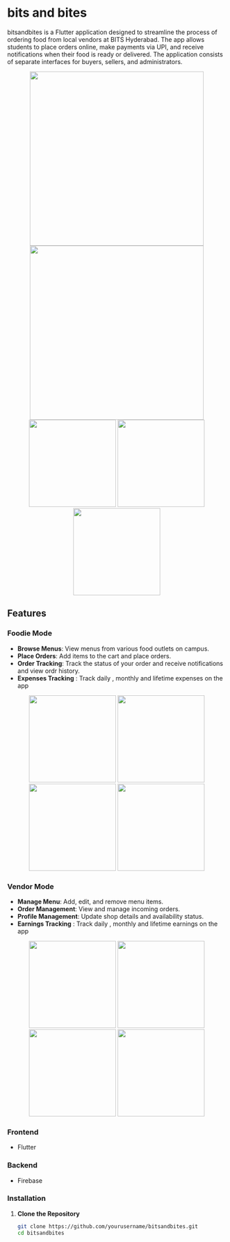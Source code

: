 # bits and bites

bitsandbites is a Flutter application designed to streamline the process of ordering food from local vendors at BITS Hyderabad. The app allows students to place orders online, make payments via UPI, and receive notifications when their food is ready or delivered. The application consists of separate interfaces for buyers, sellers, and administrators.

<div align="center">
  <img src="https://github.com/yourusername/bitsandbites/assets/137952206/9857c28a-19fc-4063-a8fb-e4aba27bf9e7.gif" width="400" />
  <img src="https://github.com/yourusername/bitsandbites/assets/137952206/5e11bbce-c176-4378-bef5-fffa89b469cb.gif" width="400" />
</div>

<div align="center">
  <img src="https://github.com/xajxatel/bitsandbites/assets/137952206/17f787e5-516a-4d5c-8e43-62e80e7cb0e7" width="200" />
  <img src="https://github.com/xajxatel/bitsandbites/assets/137952206/854a8526-dc74-4b18-92a8-6ab96b3cb4ee" width="200" />
  <img src="https://github.com/xajxatel/bitsandbites/assets/137952206/e560382f-6a0a-4b79-9541-aa6048940811" width="200" />
</div>

## Features

### Foodie Mode
- **Browse Menus**: View menus from various food outlets on campus.
- **Place Orders**: Add items to the cart and place orders.
- **Order Tracking**: Track the status of your order and receive notifications and view ordr history.
- **Expenses Tracking** : Track daily , monthly and lifetime expenses on the app

<div align="center">
  <img src="https://github.com/xajxatel/bitsandbites/assets/137952206/75ee80ba-b351-477f-b529-680485e2deee" width="200" />
  <img src="https://github.com/xajxatel/bitsandbites/assets/137952206/fc56b670-a73f-41ff-984f-f46bd05bed3b" width="200" />
  <img src="https://github.com/xajxatel/bitsandbites/assets/137952206/a9c458be-67f1-4ef8-a1cf-4d52fce84547" width="200" />
  <img src="https://github.com/xajxatel/bitsandbites/assets/137952206/42c2d94b-e21c-44b9-ad93-e1985d62df42" width="200" />
</div>

### Vendor Mode
- **Manage Menu**: Add, edit, and remove menu items.
- **Order Management**: View and manage incoming orders.
- **Profile Management**: Update shop details and availability status.
- **Earnings Tracking** : Track daily , monthly and lifetime earnings on the app
  
<div align="center">
  <img src="https://github.com/xajxatel/bitsandbites/assets/137952206/298f4c0c-b784-47ce-a139-9779572f7fb8" width="200" />
  <img src="https://github.com/xajxatel/bitsandbites/assets/137952206/4f88e9e3-a5ca-4ed2-bd6e-a18f1a206308" width="200" />
  <img src="https://github.com/xajxatel/bitsandbites/assets/137952206/11255c69-95cd-4633-9a40-310b0be5b713" width="200" />
  <img src="https://github.com/xajxatel/bitsandbites/assets/137952206/bec595c7-7993-43c8-9aac-32cf7294b644" width="200" />
</div>

### Frontend
- Flutter

### Backend
- Firebase

### Installation

1. **Clone the Repository**

   ```sh
   git clone https://github.com/yourusername/bitsandbites.git
   cd bitsandbites
